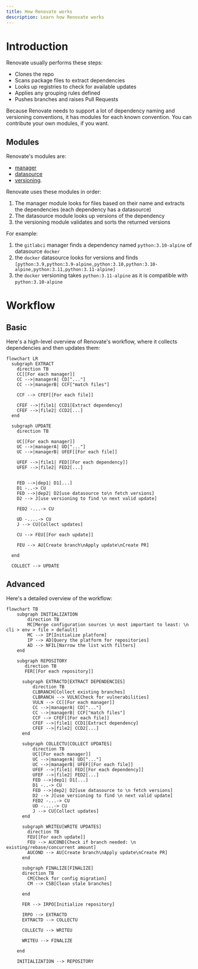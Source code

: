 ```yaml
---
title: How Renovate works
description: Learn how Renovate works
---
```


# Introduction

Renovate usually performs these steps:

- Clones the repo
- Scans package files to extract dependencies
- Looks up registries to check for available updates
- Applies any grouping rules defined
- Pushes branches and raises Pull Requests

Because Renovate needs to support a lot of dependency naming and versioning conventions, it has modules for each known convention.
You can contribute your own modules, if you want.

## Modules

Renovate's modules are:

- [manager](../modules/manager/index.md)
- [datasource](../modules/datasource/index.md)
- [versioning](../modules/versioning.md).

Renovate uses these modules in order:

1. The manager module looks for files based on their name and extracts the dependencies (each dependency has a datasource)
2. The datasource module looks up versions of the dependency
3. the versioning module validates and sorts the returned versions

For example:

1. the `gitlabci` manager finds a dependency named `python:3.10-alpine` of datasource `docker`
2. the `docker` datasource looks for versions and finds `[python:3.9,python:3.9-alpine,python:3.10,python:3.10-alpine,python:3.11,python:3.11-alpine]`
3. the `docker` versioning takes `python:3.11-alpine` as it is compatible with `python:3.10-alpine`

# Workflow

## Basic

Here's a high-level overview of Renovate's workflow, where it collects dependencies and then updates them:

```mermaid
flowchart LR
  subgraph EXTRACT
    direction TB
    CC[[For each manager]]
    CC -->|managerA| CD["..."]
    CC -->|managerB| CCF["match files"]

    CCF --> CFEF[[For each file]]

    CFEF -->|file1| CCD1[Extract dependency]
    CFEF -->|file2| CCD2[...]
  end

  subgraph UPDATE
    direction TB

    UC[[For each manager]]
    UC -->|managerA| UD["..."]
    UC -->|managerB| UFEF[[For each file]]

    UFEF -->|file1| FED[[For each dependency]]
    UFEF -->|file2| FED2[...]


    FED -->|dep1| D1[...]
    D1 -..-> CU
    FED -->|dep2| D2[use datasource to\n fetch versions]
    D2 --> J[use versioning to find \n next valid update]

    FED2 -...-> CU

    UD -....-> CU
    J --> CU[Collect updates]

    CU --> FEU[[For each update]]

    FEU --> AU[Create branch\nApply update\nCreate PR]

  end

  COLLECT --> UPDATE
```

## Advanced

Here's a detailed overview of the workflow:

```mermaid
flowchart TB
    subgraph INITIALIZATION
        direction TB
        MC[Merge configuration sources \n most important to least: \n cli > env > file > default]
        MC --> IP[Initialize platform]
        IP --> AD[Query the platform for repositories]
        AD --> NFIL[Narrow the list with filters]
    end

    subgraph REPOSITORY
       direction TB
       FER[[For each repository]]

      subgraph EXTRACTD[EXTRACT DEPENDENCIES]
          direction TB
          CLBRANCH[Collect existing branches]
          CLBRANCH --> VULN[Check for vulnerabilities]
          VULN --> CC[[For each manager]]
          CC -->|managerA| CD["..."]
          CC -->|managerB| CCF["match files"]
          CCF --> CFEF[[For each file]]
          CFEF -->|file1| CCD1[Extract dependency]
          CFEF -->|file2| CCD2[...]
      end

      subgraph COLLECTU[COLLECT UPDATES]
          direction TB
          UC[[For each manager]]
          UC -->|managerA| UD["..."]
          UC -->|managerB| UFEF[[For each file]]
          UFEF -->|file1| FED[[For each dependency]]
          UFEF -->|file2| FED2[...]
          FED -->|dep1| D1[...]
          D1 -..-> CU
          FED -->|dep2| D2[use datasource to \n fetch versions]
          D2 --> J[use versioning to find \n next valid update]
          FED2 -...-> CU
          UD -....-> CU
          J --> CU[Collect updates]
      end

      subgraph WRITEU[WRITE UPDATES]
        direction TB
        FEU[[For each update]]
        FEU --> AUCOND[Check if branch needed: \n existing/rebase/concurrent amount]
        AUCOND --> AU[Create branch\nApply update\nCreate PR]
      end

      subgraph FINALIZE[FINALIZE]
      direction TB
        CM[Check for config migration]
        CM --> CSB[Clean stale branches]

      end

      FER --> IRPO[Initialize repository]

      IRPO --> EXTRACTD
      EXTRACTD --> COLLECTU

      COLLECTU --> WRITEU

      WRITEU --> FINALIZE

    end

    INITIALIZATION --> REPOSITORY
```
